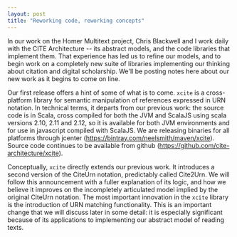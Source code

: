 ```yaml
---
layout: post
title: "Reworking code, reworking concepts"
---
```


In our work on the Homer Multitext project, Chris Blackwell and I work daily with the CITE Architecture -- its abstract models, and the code libraries that implement them.  That experience has led us to refine our models, and to begin work on a completely new suite of libraries implementing our thinking about citation and digital scholarship.  We'll be posting notes here about our new work as it begins to come on line.

Our first release offers a hint of some of what is to come. `xcite` is a cross-platform library for semantic manipulation of references expressed in URN notation.  In technical terms, it departs from our previous work: the source code is in Scala, cross compiled for both the JVM and ScalaJS using scala versions 2.10, 2.11 and 2.12, so it is available for both JVM environments and for use in javascript compiled with ScalaJS. We are releasing binaries for all platforms through jcenter (<https://bintray.com/neelsmith/maven/xcite>).  Source code continues to be available from github (<https://github.com/cite-architecture/xcite>).

Conceptually, `xcite` directly extends our previous work.  It introduces a second version of the CiteUrn notation, predictably called Cite2Urn.  We will follow this announcement with a fuller explanation of its logic, and how we believe it improves on the incompletely articulated model implied by the original CiteUrn notation.  The most important innovation in the `xcite` library is the introduction of URN matching functionality.  This is an important change that we will discuss later in some detail:  it is especially significant because of its applications to implementing our abstract model of reading texts.
